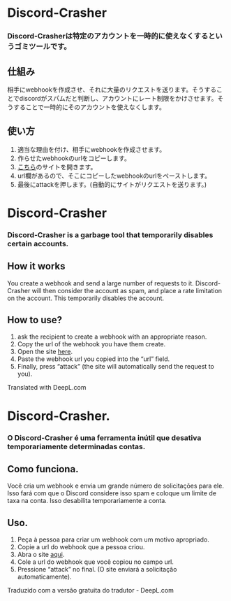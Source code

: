 # Discord-Crasher
### Discord-Crasherは特定のアカウントを一時的に使えなくするというゴミツールです。
## 仕組み
相手にwebhookを作成させ、それに大量のリクエストを送ります。そうすることでdiscordがスパムだと判断し、アカウントにレート制限をかけさせます。そうすることで一時的にそのアカウントを使えなくします。
## 使い方
1. 適当な理由を付け、相手にwebhookを作成させます。
2. 作らせたwebhookのurlをコピーします。
3. [こちら](https://discord-crasher.vercel.app)のサイトを開きます。
4. url欄があるので、そこにコピーしたwebhookのurlをペーストします。
5. 最後にattackを押します。(自動的にサイトがリクエストを送ります。)

# Discord-Crasher
### Discord-Crasher is a garbage tool that temporarily disables certain accounts.
## How it works
You create a webhook and send a large number of requests to it. Discord-Crasher will then consider the account as spam, and place a rate limitation on the account. This temporarily disables the account.
## How to use?
1. ask the recipient to create a webhook with an appropriate reason. 
2. Copy the url of the webhook you have them create. 
3. Open the site [here](https://discord-crasher.vercel.app). 
4. Paste the webhook url you copied into the “url” field.
5. Finally, press “attack” (the site will automatically send the request to you). 

Translated with DeepL.com 

# Discord-Crasher.
### O Discord-Crasher é uma ferramenta inútil que desativa temporariamente determinadas contas.
## Como funciona.
Você cria um webhook e envia um grande número de solicitações para ele. Isso fará com que o Discord considere isso spam e coloque um limite de taxa na conta. Isso desabilita temporariamente a conta.
## Uso.
1. Peça à pessoa para criar um webhook com um motivo apropriado. 
2. Copie a url do webhook que a pessoa criou. 
3. Abra o site [aqui](https://discord-crasher.vercel.app). 
4. Cole a url do webhook que você copiou no campo url. 
5. Pressione “attack” no final. (O site enviará a solicitação automaticamente).

Traduzido com a versão gratuita do tradutor - DeepL.com
